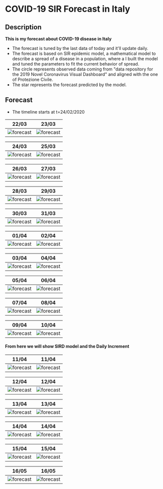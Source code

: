 # COVID-19 SIR Forecast in Italy

## Description

**This is my forecast about COVID-19 disease in Italy**
- The forecast is tuned by the last data of today and it'll update daily.
- The forecast is based on SIR epidemic model, a mathematical model to describe a spread of a disease in a population, where a I built the model and tuned the parameters to fit the current behavior of spread.
- The circle represents observed data coming from "data repository for the 2019 Novel Coronavirus Visual Dashboard" and aligned with the one of Protezione Civile.
- The star represents the forecast predicted by the model.

## Forecast
- The timeline starts at t=24/02/2020

22/03|23/03
------------ | -------------
![forecast](/forecast_SIR/COVID_forecast_22_03.png) |![forecast](/forecast_SIR/COVID_forecast_23_03.png)

24/03|25/03
------------ | -------------
![forecast](/forecast_SIR/COVID_forecast_24_03.png)| ![forecast](/forecast_SIR/COVID_forecast_25_03.png)| 

26/03|27/03
------------ | -------------
![forecast](/forecast_SIR/COVID_forecast_26_03.png)| ![forecast](/forecast_SIR/COVID_forecast_27_03.png)| 

28/03|29/03
------------ | -------------
![forecast](/forecast_SIR/COVID_forecast_28_03.png)|  ![forecast](/forecast_SIR/COVID_forecast_29_03.png)| 

30/03|31/03
------------ | -------------
![forecast](/forecast_SIR/COVID_forecast_30_03.png)|  ![forecast](/forecast_SIR/COVID_forecast_31_03.png)| 

01/04|02/04
------------ | -------------
![forecast](/forecast_SIR/COVID_forecast_01_04.png)|  ![forecast](/forecast_SIR/COVID_forecast_02_04.png)| 

03/04|04/04
------------ | -------------
![forecast](/forecast_SIR/COVID_forecast_03_04.png)|  ![forecast](/forecast_SIR/COVID_forecast_04_04.png)| 

05/04|06/04
------------ | -------------
![forecast](/forecast_SIR/white_frame.png)|  ![forecast](/forecast_SIR/COVID_forecast_06_04.png)|

07/04|08/04
------------ | -------------
![forecast](/forecast_SIR/COVID_forecast_07_04.png)|  ![forecast](/forecast_SIR/COVID_forecast_08_04.png)|  

09/04|10/04
------------ | -------------
![forecast](/forecast_SIR/COVID_forecast_09_04.png)|  ![forecast](/forecast_SIR/COVID_forecast_10_04.png)|

#### From here we will show SIRD model and the Daily Increment

11/04|11/04
------------ | -------------
![forecast](/forecast_SIRD/COVID_forecast_11_04.png)|  ![forecast](/forecast_daily/COVID_forecast_11_04.png)|

12/04|12/04
------------ | -------------
![forecast](/forecast_SIRD/COVID_forecast_12_04.png)|  ![forecast](/forecast_daily/COVID_forecast_12_04.png)|

13/04|13/04
------------ | -------------
![forecast](/forecast_SIRD/COVID_forecast_13_04.png)|  ![forecast](/forecast_daily/COVID_forecast_13_04.png)|

14/04|14/04
------------ | -------------
![forecast](/forecast_SIRD/COVID_forecast_14_04.png)|  ![forecast](/forecast_daily/COVID_forecast_14_04.png)|

15/04|15/04
------------ | -------------
![forecast](/forecast_SIRD/COVID_forecast_15_04.png)|  ![forecast](/forecast_daily/COVID_forecast_15_04.png)|

16/05|16/05
------------ | -------------
![forecast](/forecast_SIRD/COVID_forecast_16_04.png)|  ![forecast](/forecast_daily/COVID_forecast_16_04.png)|
